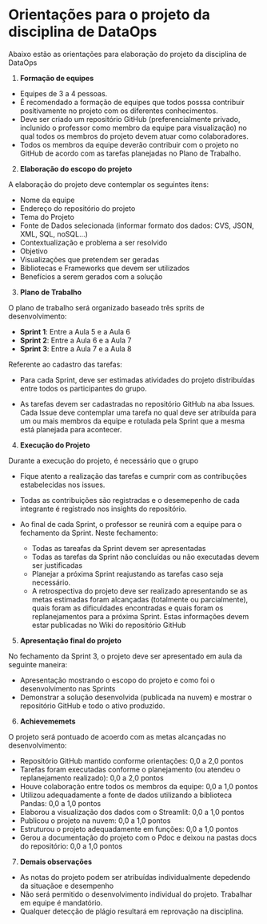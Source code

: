 # Orientações para o projeto da disciplina de DataOps


Abaixo estão as orientações para elaboração do projeto da disciplina de DataOps

1) **Formação de equipes**

- Equipes de 3 a 4 pessoas.
- É recomendado a formação de equipes que todos posssa contribuir positivamente no projeto com os diferentes conhecimentos.
- Deve ser criado um repositório GitHub (preferencialmente privado, inclunido o professor como membro da equipe para visualização) no qual todos os membros do projeto devem atuar como colaboradores.
- Todos os membros da equipe deverão contribuir com o projeto no GitHub de acordo com as tarefas planejadas no Plano de Trabalho.

2) **Elaboração do escopo do projeto**

A elaboração do projeto deve contemplar os seguintes itens:

 - Nome da equipe
 - Endereço do repositório do projeto
 - Tema do Projeto
 - Fonte de Dados selecionada (informar formato dos dados: CVS, JSON, XML, SQL, noSQL...)
 - Contextualização e problema a ser resolvido
 - Objetivo
 - Visualizações que pretendem ser geradas
 - Bibliotecas e Frameworks que devem ser utilizados
 - Benefícios a serem gerados com a solução

 3) **Plano de Trabalho**

 O plano de trabalho será organizado baseado três sprits de desenvolvimento:

  - **Sprint 1**: Entre a Aula 5 e a Aula 6
  - **Sprint 2**: Entre a Aula 6 e a Aula 7
  - **Sprint 3**: Entre a Aula 7 e a Aula 8

Referente ao cadastro das tarefas:

  - Para cada Sprint, deve ser estimadas atividades do projeto distribuídas entre todos os participantes do grupo.

  - As tarefas devem ser cadastradas no repositório GitHub na aba Issues. Cada Issue deve contemplar uma tarefa no qual deve ser atribuída para um ou mais membros da equipe e rotulada pela Sprint que a mesma está planejada para acontecer.

4) **Execução do Projeto**

Durante a execução do projeto, é necessário que o grupo

 - Fique atento a realização das tarefas e cumprir com as contribuções estabelecidas nos issues.
 - Todas as contribuições são registradas e o desemepenho de cada integrante é registrado nos insights do repositório.
 - Ao final de cada Sprint, o professor se reunirá com a equipe para o fechamento da Sprint. Neste fechamento:

     - Todas as tareafas da Sprint devem ser apresentadas
     - Todas as tarefas da Sprint não concluídas ou não executadas devem ser justificadas
     - Planejar a próxima Sprint reajustando as tarefas caso seja necessário.
     - A retrospectiva do projeto deve ser realizado apresentando se as metas estimadas foram alcançadas (totalmente ou parcialmente), quais foram as dificuldades encontradas e quais foram os replanejamentos para a próxima Sprint. Estas informações devem estar publicadas no Wiki do repositório GitHub

5) **Apresentação final do projeto**

No fechamento da Sprint 3, o projeto deve ser apresentado em aula da seguinte maneira:

 - Apresentação mostrando o escopo do projeto e como foi o desenvolvimento nas Sprints
 - Demonstrar a solução desenvolvida (publicada na nuvem) e mostrar o repositório GitHub e todo o ativo produzido.

6) **Achievememets**

O projeto será pontuado de acoerdo com as metas alcançadas no desenvolvimento:

 - Repositório GitHub mantido conforme orientações: 0,0 a 2,0 pontos
 - Tarefas foram executadas conforme o planejamento (ou atendeu o replanejamento realizado): 0,0 a 2,0 pontos
 - Houve colaboração entre todos os membros da equipe: 0,0 a 1,0 pontos
 - Utilizou adequadamente a fonte de dados utilizando a biblioteca Pandas: 0,0 a 1,0 pontos
 - Elaborou a visualização dos dados com o Streamlit: 0,0 a 1,0 pontos
 - Publicou o projeto na nuvem: 0,0 a 1,0 pontos
 - Estruturou o projeto adequadamente em funções: 0,0 a 1,0 pontos
 - Gerou a documentação do projeto com o Pdoc e deixou na pastas docs do repositório: 0,0 a 1,0 pontos

7) **Demais observações**

 - As notas do projeto podem ser atribuídas individualmente depedendo da situaçãoe e desempenho
 - Não será permitido o desenvolvimento individual do projeto. Trabalhar em equipe é mandatório.
 - Qualquer detecção de plágio resultará em reprovação na disciplina.
